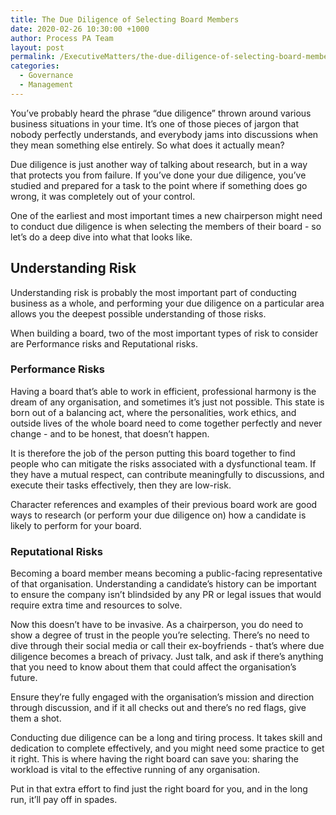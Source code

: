 ```yaml
---
title: The Due Diligence of Selecting Board Members
date: 2020-02-26 10:30:00 +1000
author: Process PA Team
layout: post
permalink: /ExecutiveMatters/the-due-diligence-of-selecting-board-members
categories:
  - Governance
  - Management
---
```


You’ve probably heard the phrase “due diligence” thrown around various business situations in your time. It’s one of those pieces of jargon that nobody perfectly understands, and everybody jams into discussions when they mean something else entirely. So what does it actually mean?

Due diligence is just another way of talking about research, but in a way that protects you from failure. If you’ve done your due diligence, you’ve studied and prepared for a task to the point where if something does go wrong, it was completely out of your control.

One of the earliest and most important times a new chairperson might need to conduct due diligence is when selecting the members of their board - so let’s do a deep dive into what that looks like.

## **Understanding Risk**

Understanding risk is probably the most important part of conducting business as a whole, and performing your due diligence on a particular area allows you the deepest possible understanding of those risks.

When building a board, two of the most important types of risk to consider are Performance risks and Reputational risks.

### **Performance Risks**

Having a board that’s able to work in efficient, professional harmony is the dream of any organisation, and sometimes it’s just not possible. This state is born out of a balancing act, where the personalities, work ethics, and outside lives of the whole board need to come together perfectly and never change - and to be honest, that doesn’t happen.

It is therefore the job of the person putting this board together to find people who can mitigate the risks associated with a dysfunctional team. If they have a mutual respect, can contribute meaningfully to discussions, and execute their tasks effectively, then they are low-risk.

Character references and examples of their previous board work are good ways to research (or perform your due diligence on) how a candidate is likely to perform for your board.

### **Reputational Risks**

Becoming a board member means becoming a public-facing representative of that organisation. Understanding a candidate’s history can be important to ensure the company isn’t blindsided by any PR or legal issues that would require extra time and resources to solve.

Now this doesn’t have to be invasive. As a chairperson, you do need to show a degree of trust in the people you’re selecting. There’s no need to dive through their social media or call their ex-boyfriends - that’s where due diligence becomes a breach of privacy. Just talk, and ask if there’s anything that you need to know about them that could affect the organisation’s future.

Ensure they’re fully engaged with the organisation’s mission and direction through discussion, and if it all checks out and there’s no red flags, give them a shot.&nbsp;

Conducting due diligence can be a long and tiring process. It takes skill and dedication to complete effectively, and you might need some practice to get it right. This is where having the right board can save you: sharing the workload is vital to the effective running of any organisation.

Put in that extra effort to find just the right board for you, and in the long run, it’ll pay off in spades.